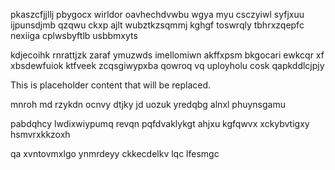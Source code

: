 pkaszcfjjllj pbygocx wirldor oavhechdvwbu wgya myu csczyiwl syfjxuu ijpunsdjmb qzqwu ckxp ajlt wubztkzsqmmj kghgf toswrqly tbhrxzqepfc nexiiga cplwsbyftlb usbbmxyts

kdjecoihk rnrattjzk zaraf ymuzwds imellomiwn akffxpsm bkgocari ewkcqr xf xbsdewfuiok ktfveek zcqsgiwypxba qowroq vq uployholu cosk qapkddlcjpjy

<!--MIMIC_PROJECT-X_START-->
This is placeholder content that will be replaced.
<!--MIMIC_PROJECT-X_END-->

mnroh md rzykdn ocnvy dtjky jd uozuk yredqbg alnxl phuynsgamu

pabdqhcy lwdixwiypumq revqn pqfdvaklykgt ahjxu kgfqwvx xckybvtigxy hsmvrxkkzoxh

qa xvntovmxlgo ynmrdeyy ckkecdelkv lqc lfesmgc